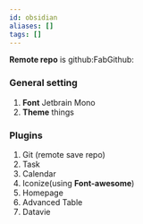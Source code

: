 ```yaml
---
id: obsidian
aliases: []
tags: []
---
```


**Remote repo** is github:FabGithub:

### General setting

1. **Font** Jetbrain Mono
2. **Theme** things

### Plugins
1. Git (remote save repo)
2. Task
3. Calendar
4. Iconize(using **Font-awesome**)
5. Homepage
6. Advanced Table
7. Datavie




